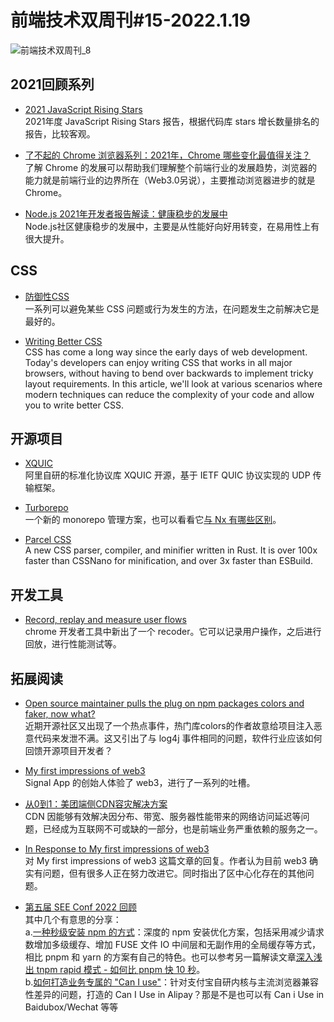 # 前端技术双周刊#15-2022.1.19

![前端技术双周刊_8](https://tva1.sinaimg.cn/large/008i3skNly1gyitpw8fz2j30p00anq59.jpg)

## 2021回顾系列

- [2021 JavaScript Rising Stars](https://risingstars.js.org/2021/en)
<br>2021年度 JavaScript Rising Stars 报告，根据代码库 stars 增长数量排名的报告，比较客观。

- [了不起的 Chrome 浏览器系列：2021年，Chrome 哪些变化最值得关注？](https://zhuanlan.zhihu.com/p/455832907)
<br>了解 Chrome 的发展可以帮助我们理解整个前端行业的发展趋势，浏览器的能力就是前端行业的边界所在（Web3.0另说），主要推动浏览器进步的就是 Chrome。

- [Node.js 2021年开发者报告解读：健康稳步的发展中](https://mp.weixin.qq.com/s/M5wQUWnJcLXScNREDKoqOg)
<br>Node.js社区健康稳步的发展中，主要是从性能好向好用转变，在易用性上有很大提升。

## CSS

- [防御性CSS](https://ishadeed.com/article/defensive-css/)
<br>一系列可以避免某些 CSS 问题或行为发生的方法，在问题发生之前解决它是最好的。

- [Writing Better CSS](https://www.aleksandrhovhannisyan.com/blog/writing-better-css/)
<br>CSS has come a long way since the early days of web development. Today's developers can enjoy writing CSS that works in all major browsers, without having to bend over backwards to implement tricky layout requirements. In this article, we'll look at various scenarios where modern techniques can reduce the complexity of your code and allow you to write better CSS.


## 开源项目

- [XQUIC](https://zhuanlan.zhihu.com/p/454347016)
<br>阿里自研的标准化协议库 XQUIC 开源，基于 IETF QUIC 协议实现的 UDP 传输框架。

- [Turborepo](https://github.com/vercel/turborepo)
<br>一个新的 monorepo 管理方案，也可以看看它[与 Nx 有哪些区别](https://nx.dev/guides/turbo-and-nx)。

- [Parcel CSS](https://parceljs.org/blog/parcel-css/)
<br>A new CSS parser, compiler, and minifier written in Rust. It is over 100x faster than CSSNano for minification, and over 3x faster than ESBuild.

## 开发工具

- [Record, replay and measure user flows](https://developer.chrome.com/docs/devtools/recorder/)
<br>chrome 开发者工具中新出了一个 recoder。它可以记录用户操作，之后进行回放，进行性能测试等。

## 拓展阅读

- [Open source maintainer pulls the plug on npm packages colors and faker, now what?](https://snyk.io/blog/open-source-npm-packages-colors-faker/)
<br>近期开源社区又出现了一个热点事件，热门库colors的作者故意给项目注入恶意代码来发泄不满。这又引出了与 log4j 事件相同的问题，软件行业应该如何回馈开源项目开发者？

- [My first impressions of web3](https://moxie.org/2022/01/07/web3-first-impressions.html)
<br>Signal App 的创始人体验了 web3，进行了一系列的吐槽。

- [从0到1：美团端侧CDN容灾解决方案](https://mp.weixin.qq.com/s/BA55Op8A29sXq-_SHv1igg)
<br>CDN 因能够有效解决因分布、带宽、服务器性能带来的网络访问延迟等问题，已经成为互联网不可或缺的一部分，也是前端业务严重依赖的服务之一。

- [In Response to My first impressions of web3](https://skerritt.blog/response-to-moxie/)
<br>对 My first impressions of web3 这篇文章的回复。作者认为目前 web3 确实有问题，但有很多人正在努力改进它。同时指出了区中心化存在的其他问题。

- [第五届 SEE Conf 2022 回顾](https://www.yuque.com/seeconf/2022)
<br>其中几个有意思的分享：
<br>a.[一种秒级安装 npm 的方式](https://www.yuque.com/seeconf/2022/slide#GxZbi)：深度的 npm 安装优化方案，包括采用减少请求数增加多级缓存、增加 FUSE 文件 IO 中间层和无副作用的全局缓存等方式，相比 pnpm 和 yarn 的方案有自己的特色。也可以参考另一篇解读文章[深入浅出 tnpm rapid 模式 - 如何比 pnpm 快 10 秒](https://zhuanlan.zhihu.com/p/455809528)。
<br>b.[如何打造业务专属的 "Can I use"](https://www.yuque.com/seeconf/2022/slide#Iu3lU)：针对支付宝自研内核与主流浏览器兼容性差异的问题，打造的 Can I Use in Alipay？那是不是也可以有 Can i Use in Baidubox/Wechat 等等
